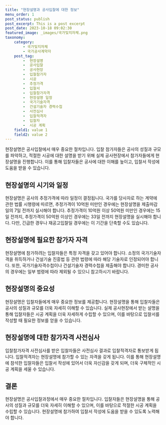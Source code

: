 ```yaml
---
title: "현장설명과 공사입찰에 대한 정보"
menu_order: 1
post_status: publish
post_excerpt: This is a post excerpt
post_date: 2023-10-18 09:02:30
featured_image: _images/국가및지자체.png
taxonomy:
    category:
        - 국가및지자체
        - 국가공사계약자
    post_tag:
        -  현장설명
        -  공사입찰
        -  공사현장
        -  입찰참가자
        -  시공
        -  추정가격
        -  입찰서
        -  입찰참가자격
        -  현장설명 일정
        -  국가기술자격
        -  건설기술자 경력수첩
        -  사전심사
        -  입찰적격자
        -  입찰자
        -  시공 계획
    field1: value 1
    field2: value 2
---
```



현장설명은 공사입찰에서 매우 중요한 절차입니다. 입찰 참가자들은 공사의 성질과 규모를 파악하고, 적절한 시공에 대한 설명을 받기 위해 실제 공사현장에서 참가자들에게 현장설명을 진행합니다. 이를 통해 입찰자들은 공사에 대한 이해를 높이고, 입찰서 작성에 도움을 받을 수 있습니다.

## 현장설명의 시기와 일정

현장설명은 공사의 추정가격에 따라 일정이 결정됩니다. 국가를 당사자로 하는 계약에 관한 법률 시행령에 따르면, 추정가격이 10억원 미만인 경우에는 현장설명을 제출마감일의 7일 전까지 실시해야 합니다. 추정가격이 10억원 이상 50억원 미만인 경우에는 15일 전까지, 추정가격이 50억원 이상인 경우에는 33일 전까지 현장설명을 실시해야 합니다. 다만, 긴급한 경우나 재공고입찰일 경우에는 이 기간을 단축할 수도 있습니다.

## 현장설명에 필요한 참가자 자격

현장설명에 참가하려는 입찰자들은 특정 자격을 갖고 있어야 합니다. 소정의 국가기술자격을 취득하거나 건설기술 진흥법 등 관련 법령에 따라 해당 기술자로 인정되어야 합니다. 또한, 국가기술자격수첩이나 건설기술자 경력수첩을 제출해야 합니다. 경미한 공사의 경우에는 일부 법령에 따라 제외될 수 있으니 참고하시기 바랍니다.

## 현장설명의 중요성

현장설명은 입찰자들에게 매우 중요한 정보를 제공합니다. 현장설명을 통해 입찰자들은 공사의 성질과 규모를 더욱 자세히 이해할 수 있습니다. 실제 공사현장에서 받는 설명을 통해 입찰자들은 시공 계획을 더욱 자세하게 수립할 수 있으며, 이를 바탕으로 입찰서를 작성할 때 필요한 정보를 얻을 수 있습니다.

## 현장설명에 대한 참가자격 사전심사

입찰참가자격 사전심사를 받은 입찰자들은 사전심사 결과로 입찰적격자로 통보받게 됩니다. 입찰적격자는 현장설명에 참가할 수 있는 자격을 갖게 됩니다. 이를 통해 현장설명에 참석한 입찰자들은 입찰서 작성에 있어서 더욱 자신감을 갖게 되며, 더욱 구체적인 시공 계획을 세울 수 있습니다.

## 결론

현장설명은 공사입찰과정에서 매우 중요한 절차입니다. 입찰자들은 현장설명을 통해 공사의 성질과 규모를 더욱 자세히 이해할 수 있으며, 이를 바탕으로 적절한 시공 계획을 수립할 수 있습니다. 현장설명에 참가하여 입찰서 작성에 도움을 받을 수 있도록 노력해야 합니다.
